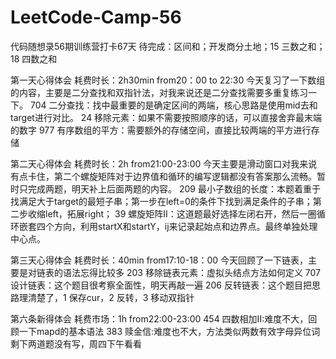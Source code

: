 # LeetCode-Camp-56
代码随想录56期训练营打卡67天
待完成：区间和；开发商分土地；15 三数之和；18 四数之和

第一天心得体会
耗费时长：2h30min    from20：00 to 22:30
今天复习了一下数组的内容，主要是二分查找和双指针法，对我来说还是二分查找需要多重复练习一下。
704 二分查找：找中最重要的是确定区间的两端，核心思路是使用mid去和target进行对比。
24  移除元素：如果不需要按照顺序的话，可以直接舍弃最末端的数字
977 有序数组的平方：需要额外的存储空间，直接比较两端的平方进行存储

第二天心得体会
耗费时长：2h         from21:00-23:00
今天主要是滑动窗口对我来说有点卡住，第二个螺旋矩阵对于边界值和循环的编写逻辑都没有答案那么流畅。暂时只完成两题，明天补上后面两题的内容。
209 最小子数组的长度：本题着重于找满足大于target的最短子串；第一步在left=0的条件下找到满足条件的子串；第二步收缩left，拓展right；
39  螺旋矩阵II：这道题最好选择左闭右开，然后一圈循环嵌套四个方向，利用startX和startY，ij来记录起始点和边界点。最终单独处理中心点。

第三天心得体会
耗费时长：40min      from17:10-18：00
今天回顾了一下链表，主要是对链表的语法忘得比较多
203 移除链表元素：虚拟头结点方法如何定义
707 设计链表：这个题目很考察全面性，明天再敲一遍
206 反转链表：这个题目把思路理清楚了，1 保存cur，2 反转，3 移动双指针


第六条新得体会
耗费市场：1h         from22:00-23:00
454 四数相加II:难度不大，回顾一下mapd的基本语法
383 赎金信:难度也不大，方法类似两数有效字母异位词
剩下两道题没有写，周四下午看看
